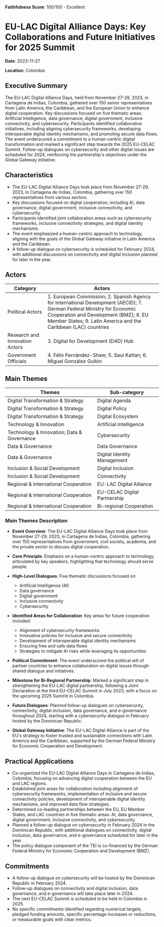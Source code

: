 **Faithfulness Score**: 100/100 - Excellent

# EU-LAC Digital Alliance Days: Key Collaborations and Future Initiatives for 2025 Summit

**Date**: 2023-11-27

**Location**: Colombia


## Executive Summary

The EU-LAC Digital Alliance Days, held from November 27-29, 2023, in Cartagena de Indias, Colombia, gathered over 150 senior representatives from Latin America, the Caribbean, and the European Union to enhance digital cooperation. Key discussions focused on five thematic areas: Artificial Intelligence, data governance, digital government, inclusive connectivity, and cybersecurity. Participants identified collaborative initiatives, including aligning cybersecurity frameworks, developing interoperable digital identity mechanisms, and promoting secure data flows. The event underscored a commitment to a human-centric digital transformation and marked a significant step towards the 2025 EU-CELAC Summit. Follow-up dialogues on cybersecurity and other digital issues are scheduled for 2024, reinforcing the partnership's objectives under the Global Gateway initiative.


## Characteristics

- The EU-LAC Digital Alliance Days took place from November 27-29, 2023, in Cartagena de Indias, Colombia, gathering over 150 representatives from various sectors.
- Key discussions focused on digital cooperation, including AI, data governance, digital government, inclusive connectivity, and cybersecurity.
- Participants identified joint collaboration areas such as cybersecurity frameworks, inclusive connectivity strategies, and digital identity mechanisms.
- The event emphasized a human-centric approach to technology, aligning with the goals of the Global Gateway initiative in Latin America and the Caribbean.
- A follow-up dialogue on cybersecurity is scheduled for February 2024, with additional discussions on connectivity and digital inclusion planned for later in the year.

## Actors

| Category | Actors |
| --- | --- |
| Political Actors | 1.  European Commission; 2.  Spanish Agency for International Development (AECID); 7.  German Federal Ministry for Economic Cooperation and Development (BMZ); 8.  EU Member States; 9.  Latin America and the Caribbean (LAC) countries |
| Research and Innovation Actors | 3.  Digital for Development (D4D) Hub |
| Government Officials | 4.  Félix Fernández-Shaw; 5.  Saul Kattan; 6.  Miguel González Gullón |

## Main Themes

| Themes | Sub-category |
| --- | --- |
| Digital Transformation & Strategy | Digital Agenda |
| Digital Transformation & Strategy | Digital Policy |
| Digital Transformation & Strategy | Digital Ecosystem |
| Technology & Innovation | Artificial Intelligence |
| Technology & Innovation; Data & Governance | Cybersecurity |
| Data & Governance | Data Governance |
| Data & Governance | Digital Identity Management |
| Inclusion & Social Development | Digital Inclusion |
| Inclusion & Social Development | Connectivity |
| Regional & International Cooperation | EU-LAC Digital Alliance |
| Regional & International Cooperation | EU-CELAC Digital Partnership |
| Regional & International Cooperation | Bi-regional Cooperation |

### Main Themes Description

- **Event Overview**: The EU-LAC Digital Alliance Days took place from November 27-29, 2023, in Cartagena de Indias, Colombia, gathering over 150 representatives from government, civil society, academia, and the private sector to discuss digital cooperation.

- **Core Principle**: Emphasis on a human-centric approach to technology, articulated by key speakers, highlighting that technology should serve people.

- **High-Level Dialogues**: Five thematic discussions focused on:
  - Artificial Intelligence (AI)
  - Data governance
  - Digital government
  - Inclusive connectivity
  - Cybersecurity

- **Identified Areas for Collaboration**: Key areas for future cooperation included:
  - Alignment of cybersecurity frameworks
  - Innovative policies for inclusive and secure connectivity
  - Development of interoperable digital identity mechanisms
  - Ensuring free and safe data flows
  - Strategies to mitigate AI risks while leveraging its opportunities

- **Political Commitment**: The event underscored the political will of partner countries to enhance collaboration on digital issues through shared dialogue and initiatives.

- **Milestone for Bi-Regional Partnership**: Marked a significant step in strengthening the EU-LAC digital partnership, following a Joint Declaration at the third EU-CELAC Summit in July 2023, with a focus on the upcoming 2025 Summit in Colombia.

- **Future Dialogues**: Planned follow-up dialogues on cybersecurity, connectivity, digital inclusion, data governance, and e-governance throughout 2024, starting with a cybersecurity dialogue in February hosted by the Dominican Republic.

- **Global Gateway Initiative**: The EU-LAC Digital Alliance is part of the EU's strategy to foster trusted and sustainable connections with Latin America and the Caribbean, supported by the German Federal Ministry for Economic Cooperation and Development.

## Practical Applications

- Co-organized the EU-LAC Digital Alliance Days in Cartagena de Indias, Colombia, focusing on advancing digital cooperation between the EU and LAC regions.
- Established joint areas for collaboration including alignment of cybersecurity frameworks, implementation of inclusive and secure connectivity policies, development of interoperable digital identity mechanisms, and improved data flow strategies.
- Determined co-leading partnerships between the EU, EU Member States, and LAC countries in five thematic areas: AI, data governance, digital government, inclusive connectivity, and cybersecurity.
- Planned a follow-up dialogue on cybersecurity in February 2024 in the Dominican Republic, with additional dialogues on connectivity, digital inclusion, data governance, and e-governance scheduled for later in the year.
- The policy dialogue component of the TEI is co-financed by the German Federal Ministry for Economic Cooperation and Development (BMZ).

## Commitments

- A follow-up dialogue on cybersecurity will be hosted by the Dominican Republic in February 2024.
- Follow-up dialogues on connectivity and digital inclusion, data governance, and e-governance will take place later in 2024.
- The next EU-CELAC Summit is scheduled to be held in Colombia in 2025.
- No specific commitments identified regarding numerical targets, pledged funding amounts, specific percentage increases or reductions, or measurable goals with clear metrics.